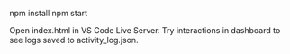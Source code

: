 npm install
npm start

Open index.html in VS Code Live Server.
Try interactions in dashboard to see logs saved to activity_log.json.
